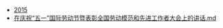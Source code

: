 - [2015](./2015)
- [在庆祝“五一”国际劳动节暨表彰全国劳动模范和先进工作者大会上的讲话.md](3000-自考\资料\KM01-中国近现代史纲要\05-中国近现代历史文献选集\2012-\2015\在庆祝“五一”国际劳动节暨表彰全国劳动模范和先进工作者大会上的讲话.md)